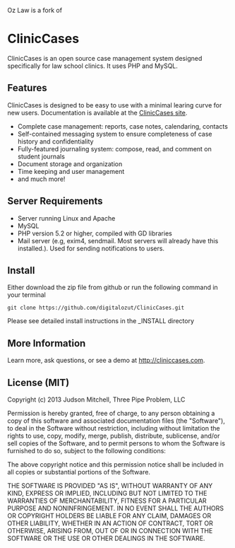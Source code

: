 Oz Law is a fork of 
# ClinicCases

ClinicCases is an open source case management system designed
specifically for law school clinics.  It uses PHP and MySQL.

## Features

ClinicCases is designed to be easy to use with a minimal learing curve for new users.
Documentation is available at the [ClinicCases site](http://cliniccases.com).

* Complete case management: reports, case notes, calendaring, contacts
* Self-contained messaging system to ensure completeness of case history
and confidentiality
* Fully-featured journaling system: compose, read, and comment on student journals
* Document storage and organization
* Time keeping and user management
* and much more!

## Server Requirements

* Server running Linux and Apache
* MySQL
* PHP version 5.2 or higher, compiled with GD libraries
* Mail server (e.g, exim4, sendmail.  Most servers will already
have this installed.).  Used for sending notifications to users.

## Install
Either download the zip file from github or run the following command
in your terminal

	git clone https://github.com/digitalozut/ClinicCases.git

Please see detailed install instructions in the _INSTALL directory

## More Information

Learn more, ask questions, or see a demo at <http://cliniccases.com>.

## License (MIT)

Copyright (c) 2013 Judson Mitchell, Three Pipe Problem, LLC

Permission is hereby granted, free of charge, to any person obtaining a copy of this software and associated documentation files (the "Software"), to deal in the Software without restriction, including without limitation the rights to use, copy, modify, merge, publish, distribute, sublicense, and/or sell copies of the Software, and to permit persons to whom the Software is furnished to do so, subject to the following conditions:

The above copyright notice and this permission notice shall be included in all copies or substantial portions of the Software.

THE SOFTWARE IS PROVIDED "AS IS", WITHOUT WARRANTY OF ANY KIND, EXPRESS OR IMPLIED, INCLUDING BUT NOT LIMITED TO THE WARRANTIES OF MERCHANTABILITY, FITNESS FOR A PARTICULAR PURPOSE AND NONINFRINGEMENT. IN NO EVENT SHALL THE AUTHORS OR COPYRIGHT HOLDERS BE LIABLE FOR ANY CLAIM, DAMAGES OR OTHER LIABILITY, WHETHER IN AN ACTION OF CONTRACT, TORT OR OTHERWISE, ARISING FROM, OUT OF OR IN CONNECTION WITH THE SOFTWARE OR THE USE OR OTHER DEALINGS IN THE SOFTWARE.
